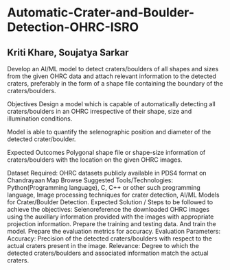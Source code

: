 # Automatic-Crater-and-Boulder-Detection-OHRC-ISRO

## Kriti Khare, Soujatya Sarkar

Develop an AI/ML model to detect craters/boulders of all shapes and sizes from the given OHRC data and attach relevant information to the detected craters, preferably in the form of a shape file containing the boundary of the craters/boulders.

Objectives
Design a model which is capable of automatically detecting all craters/boulders in an OHRC irrespective of their shape, size and illumination conditions.

Model is able to quantify the selenographic position and diameter of the detected crater/boulder.

Expected Outcomes
Polygonal shape file or shape-size information of craters/boulders with the location on the given OHRC images.

Dataset Required:
OHRC datasets publicly available in PDS4 format on Chandrayaan Map Browse
Suggested Tools/Technologies:
Python(Programming language), C, C++ or other such programming language, Image processing techniques for crater detection, AI/ML Models for Crater/Boulder Detection.
Expected Solution / Steps to be followed to achieve the objectives:
Selenoreference the downloaded OHRC images using the auxillary information provided with the images with appropriate projection information.
Prepare the training and testing data. And train the model.
Prepare the evaluation metrics for accuracy.
Evaluation Parameters:
Accuracy: Precision of the detected craters/boulders with respect to the actual craters present in the image.
Relevance: Degree to which the detected craters/boulders and associated information match the actual craters.

